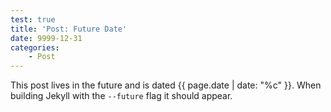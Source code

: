 ```yaml
---
test: true
title: 'Post: Future Date'
date: 9999-12-31
categories:
    - Post
---
```


This post lives in the future and is dated {{ page.date | date: "%c" }}. When
building Jekyll with the `--future` flag it should appear.
